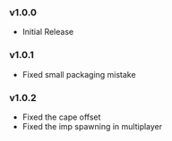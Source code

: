### v1.0.0
* Initial Release

### v1.0.1 
* Fixed small packaging mistake

### v1.0.2
* Fixed the cape offset
* Fixed the imp spawning in multiplayer
